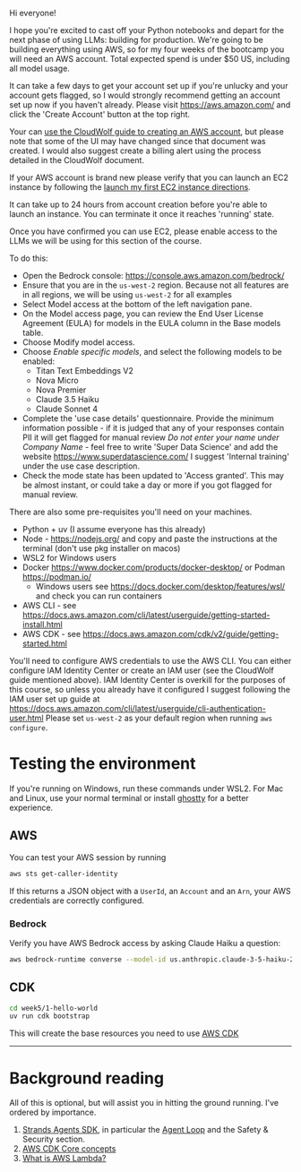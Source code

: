 Hi everyone!

I hope you're excited to cast off your Python notebooks and depart for the next phase of using LLMs: building for production.
We're going to be building everything using AWS, so for my four weeks of the bootcamp you will need an AWS account.
Total expected spend is under $50 US, including all model usage.

It can take a few days to get your account set up if you're unlucky and your account gets flagged, so I would
strongly recommend getting an account set up now if you haven't already. Please visit https://aws.amazon.com/
and click the 'Create Account' button at the top right.

Your can [use the CloudWolf guide to creating an AWS account](https://www.dropbox.com/scl/fi/nbwph7yjzvzqcai5qm1ut/Getting-Started-with-AWS-Beginner-Handbook-v3.7.pdf?rlkey=tjvloyxjecl0fjbcinrcttmhi&dl=0), 
but please note that some of the UI may have changed since that document was created.
I would also suggest create a billing alert using the process detailed in the CloudWolf document.

If your AWS account is brand new please verify that you can launch an EC2 instance by following the 
[launch my first EC2 instance directions](https://docs.aws.amazon.com/AWSEC2/latest/UserGuide/tutorial-launch-my-first-ec2-instance.html).

It can take up to 24 hours from account creation before you're able to launch an instance.
You can terminate it once it reaches 'running' state.

Once you have confirmed you can use EC2, please enable access to the LLMs we will be using for this section
of the course.

To do this:

- Open the Bedrock console: https://console.aws.amazon.com/bedrock/
- Ensure that you are in the `us-west-2` region. Because not all features are in all regions, we will be using
  `us-west-2` for all examples
- Select Model access at the bottom of the left navigation pane.
- On the Model access page, you can review the End User License Agreement (EULA) for models in the EULA column in the Base models table.
- Choose Modify model access.
- Choose *Enable specific models*, and select the following models to be enabled:
  - Titan Text Embeddings V2 
  - Nova Micro
  - Nova Premier
  - Claude 3.5 Haiku 
  - Claude Sonnet 4
- Complete the 'use case details' questionnaire. Provide the minimum information possible - if it is judged that any of your responses contain PII it will get flagged for manual review
  *Do not enter your name under Company Name* - feel free to write 'Super Data Science' and add the website https://www.superdatascience.com/
  I suggest 'Internal training' under the use case description. 
- Check the mode state has been updated to 'Access granted'. This may be almost instant, or could take a day or more if you got flagged for manual review.

There are also some pre-requisites you'll need on your machines.

- Python + uv (I assume everyone has this already)
- Node - https://nodejs.org/ and copy and paste the instructions at the terminal (don't use pkg installer on macos)
- WSL2 for Windows users
- Docker https://www.docker.com/products/docker-desktop/ or Podman https://podman.io/
  - Windows users see https://docs.docker.com/desktop/features/wsl/ and check you can run containers
- AWS CLI - see  https://docs.aws.amazon.com/cli/latest/userguide/getting-started-install.html
- AWS CDK - see https://docs.aws.amazon.com/cdk/v2/guide/getting-started.html

You'll need to configure AWS credentials to use the AWS CLI.
You can either configure IAM Identity Center or create an IAM user (see the CloudWolf guide mentioned above).
IAM Identity Center is overkill for the purposes of this course, so unless you already have it configured I suggest following the IAM user set up guide at https://docs.aws.amazon.com/cli/latest/userguide/cli-authentication-user.html
Please set `us-west-2` as your default region when running `aws configure`.

# Testing the environment

If you're running on Windows, run these commands under WSL2.
For Mac and Linux, use your normal terminal or install [ghostty](https://ghostty.org/) for a better experience.

## AWS

You can test your AWS session by running

```bash
aws sts get-caller-identity
```

If this returns a JSON object with a `UserId`, an `Account` and an `Arn`, your AWS credentials are correctly configured.

### Bedrock

Verify you have AWS Bedrock access by asking Claude Haiku a question:

```bash
aws bedrock-runtime converse --model-id us.anthropic.claude-3-5-haiku-20241022-v1:0 --messages '[{"role": "user", "content": [{"text": "Describe the purpose of a \"hello world\" program in one line."}]}]'
```


## CDK

```bash
cd week5/1-hello-world
uv run cdk bootstrap
```

This will create the base resources you need to use [AWS CDK](https://docs.aws.amazon.com/cdk/v2/guide/home.html)

---

# Background reading

All of this is optional, but will assist you in hitting the ground running.
I've ordered by importance.

1. [Strands Agents SDK](https://strandsagents.com/latest/), in particular the [Agent Loop](https://strandsagents.com/latest/user-guide/concepts/agents/agent-loop/) and the Safety & Security section.
2. [AWS CDK Core concepts](https://docs.aws.amazon.com/cdk/v2/guide/core-concepts.html)
3. [What is AWS Lambda?](https://docs.aws.amazon.com/lambda/latest/dg/welcome.html)
